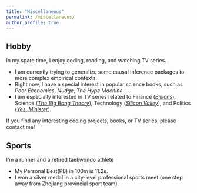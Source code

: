 ```yaml
---
title: "Miscellaneous"
permalink: /miscellaneous/
author_profile: true
---
```


## Hobby
In my spare time, I enjoy coding, reading, and watching TV series. 
-	I am currently trying to generalize some causal inference packages to more complex empirical contexts.
-	Right now, I have a special interest in popular science books, such as *Poor Economics*, *Nudge*, *The Hype Machine*……
-	I am especially interested in TV series related to Finance ([*Billions*](https://en.wikipedia.org/wiki/Billions_(TV_series))), Science ([*The Big Bang Theory*](https://en.wikipedia.org/wiki/The_Big_Bang_Theory)), Technology ([*Silicon Valley*](https://en.wikipedia.org/wiki/Silicon_Valley_(TV_series))), and Politics ([*Yes, Minister*](https://en.wikipedia.org/wiki/Yes_Minister)).

If you find any interesting coding projects, books, or TV series, please contact me!

## Sports
I'm a runner and a retired taekwondo athlete
-	My Personal Best(PB) in 100m is 11.2s.
-	I won a silver medal in a city-level professional sports meet (one step away from Zhejiang provincial sport team).
